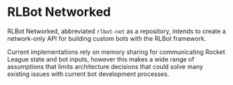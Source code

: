 # RLBot Networked

RLBot Networked, abbreviated `rlbot-net` as a repository, intends to create a network-only API for
building custom bots with the RLBot framework.

Current implementations rely on memory sharing for communicating Rocket League state and bot inputs,
however this makes a wide range of assumptions that limits architecture decisions that could solve
many existing issues with current bot development processes.
